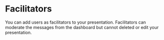 # Facilitators

You can add users as facilitators to your presentation. Facilitators can moderate the messages from the dashboard but cannot deleted or edit your presentation.
